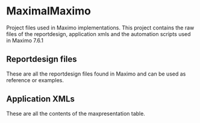 # MaximalMaximo

Project files used in Maximo implementations.
This project contains the raw files of the reportdesign, application xmls and the automation scripts used in Maximo 7.6.1

## Reportdesign files
These are all the reportdesign files found in Maximo and can be used as reference or examples.

## Application XMLs
These are all the contents of the maxpresentation table. 

<!--stackedit_data:
eyJoaXN0b3J5IjpbMjI2ODEwMDM3XX0=
-->